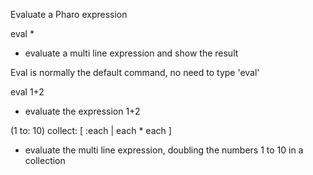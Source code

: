 Evaluate a Pharo expression

eval <expression>
<expression>*
<empty line>
- evaluate a multi line expression and show the result

Eval is normally the default command, no need to type 'eval'

eval 1+2

- evaluate the expression 1+2

(1 to: 10) collect: [ :each |
  each * each ]

- evaluate the multi line expression, doubling the numbers 1 to 10 in a collection
